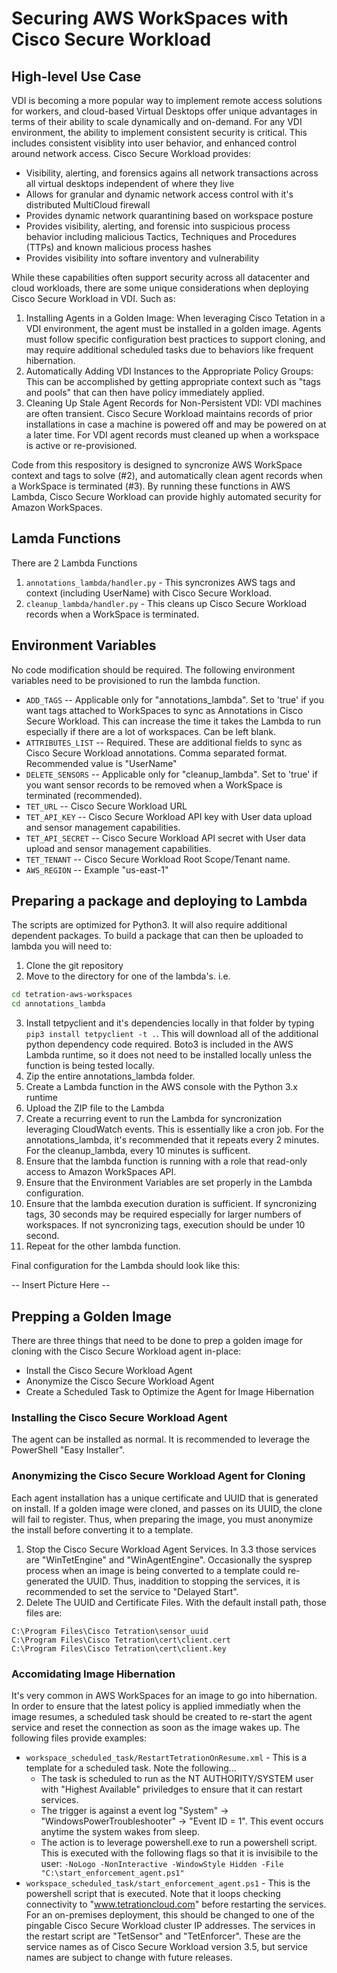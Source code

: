 # Securing AWS WorkSpaces with Cisco Secure Workload

## High-level Use Case
VDI is becoming a more popular way to implement remote access solutions for workers, and cloud-based Virtual Desktops offer unique advantages in terms of their ability to scale dynamically and on-demand.  For any VDI environment, the ability to implement consistent security is critical.  This includes consistent visiblity into user behavior, and enhanced control around network access.  Cisco Secure Workload provides:
* Visibility, alerting, and forensics agains all network transactions across all virtual desktops independent of where they live
* Allows for granular and dynamic network access control with it's distributed MultiCloud firewall
* Provides dynamic network quarantining based on workspace posture
* Provides visibility, alerting, and forensic into suspicious process behavior including malicious Tactics, Techniques and Procedures (TTPs) and known malicious process hashes
* Provides visibility into softare inventory and vulnerability

While these capabilities often support security across all datacenter and cloud workloads, there are some unique considerations when deploying Cisco Secure Workload in VDI.  Such as:
1.	Installing Agents in a Golden Image: When leveraging Cisco Tetation in a VDI environment, the agent must be installed in a golden image.  Agents must follow specific configuration best practices to support cloning, and may require additional scheduled tasks due to behaviors like frequent hibernation.
2.	Automatically Adding VDI Instances to the Appropriate Policy Groups: This can be accomplished by getting appropriate context such as "tags and pools" that can then have policy immediately applied.
3.	Cleaning Up Stale Agent Records for Non-Persistent VDI: VDI machines are often transient.  Cisco Secure Workload maintains records of prior installations in case a machine is powered off and may be powered on at a later time.  For VDI agent records must cleaned up when a workspace is active or re-provisioned.

Code from this respository is designed to syncronize AWS WorkSpace context and tags to solve (#2), and automatically clean agent records when a WorkSpace is terminated (#3).  By running these functions in AWS Lambda, Cisco Secure Workload can provide highly automated security for Amazon WorkSpaces.


## Lamda Functions
There are 2 Lambda Functions
1. `annotations_lambda/handler.py` - This syncronizes AWS tags and context (including UserName) with Cisco Secure Workload.
2. `cleanup_lambda/handler.py` - This cleans up Cisco Secure Workload records when a WorkSpace is terminated.


## Environment Variables
No code modification should be required.  The following environment variables need to be provisioned to run the lambda function.

* `ADD_TAGS` -- Applicable only for "annotations_lambda".  Set to 'true' if you want tags attached to WorkSpaces to sync as Annotations in Cisco Secure Workload.  This can increase the time it takes the Lambda to run especially if there are a lot of workspaces.  Can be left blank.
* `ATTRIBUTES_LIST` -- Required.  These are additional fields to sync as Cisco Secure Workload annotations.  Comma separated format.  Recommended value is "UserName"
* `DELETE_SENSORS` -- Applicable only for "cleanup_lambda".  Set to 'true' if you want sensor records to be removed when a WorkSpace is terminated (recommended).
* `TET_URL` -- Cisco Secure Workload URL
* `TET_API_KEY` -- Cisco Secure Workload API key with User data upload and sensor management capabilities.
* `TET_API_SECRET` -- Cisco Secure Workload API secret with User data upload and sensor management capabilities.
* `TET_TENANT` -- Cisco Secure Workload Root Scope/Tenant name.
* `AWS_REGION` -- Example "us-east-1"


## Preparing a package and deploying to Lambda
The scripts are optimized for Python3.  It will also require additional dependent packages.  To build a package that can then be uploaded to lambda you will need to:
1. Clone the git repository
2. Move to the directory for one of the lambda's.  i.e.
```bash
cd tetration-aws-workspaces
cd annotations_lambda
```
3. Install tetpyclient and it's dependencies locally in that folder by typing `pip3 install tetpyclient -t .`.  This will download all of the additional python dependency code required.  Boto3 is included in the AWS Lambda runtime, so it does not need to be installed locally unless the function is being tested locally.
4. Zip the entire annotations_lambda folder.
5. Create a Lambda function in the AWS console with the Python 3.x runtime
6. Upload the ZIP file to the Lambda
7. Create a recurring event to run the Lambda for syncronization leveraging CloudWatch events.  This is essentially like a cron job.  For the annotations_lambda, it's recommended that it repeats every 2 minutes.  For the cleanup_lambda, every 10 minutes is sufficent.
8. Ensure that the lambda function is running with a role that read-only access to Amazon WorkSpaces API.
9. Ensure that the Environment Variables are set properly in the Lambda configuration.
10. Ensure that the lambda execution duration is sufficient.  If syncronizing tags, 30 seconds may be required especially for larger numbers of workspaces.  If not syncronizing tags, execution should be under 10 second.
11. Repeat for the other lambda function.

Final configuration for the Lambda should look like this:

-- Insert Picture Here -- 

## Prepping a Golden Image
There are three things that need to be done to prep a golden image for cloning with the Cisco Secure Workload agent in-place:
* Install the Cisco Secure Workload Agent
* Anonymize the Cisco Secure Workload Agent
* Create a Scheduled Task to Optimize the Agent for Image Hibernation

### Installing the Cisco Secure Workload Agent
The agent can be installed as normal.  It is recommended to leverage the PowerShell "Easy Installer".

### Anonymizing the Cisco Secure Workload Agent for Cloning
Each agent installation has a unique certificate and UUID that is generated on install.  If a golden image were cloned, and passes on its UUID, the clone will fail to register.  Thus, when preparing the image, you must anonymize the install before converting it to a template.
1. Stop the Cisco Secure Workload Agent Services.  In 3.3 those services are "WinTetEngine" and "WinAgentEngine". Occasionally the sysprep process when an image is being converted to a template could re-generated the UUID.  Thus, inaddition to stopping the services, it is recommended to set the service to "Delayed Start".
2. Delete The UUID and Certificate Files.  With the default install path, those files are:
```
C:\Program Files\Cisco Tetration\sensor_uuid
C:\Program Files\Cisco Tetration\cert\client.cert
C:\Program Files\Cisco Tetration\cert\client.key
```
### Accomidating Image Hibernation
It's very common in AWS WorkSpaces for an image to go into hibernation.  In order to ensure that the latest policy is applied immediatly when the image resumes, a scheduled task should be created to re-start the agent service and reset the connection as soon as the image wakes up.  The following files provide examples:

* `workspace_scheduled_task/RestartTetrationOnResume.xml` - This is a template for a scheduled task.  Note the following...
    * The task is scheduled to run as the NT AUTHORITY/SYSTEM user with "Highest Available" priviledges to ensure that it can restart services.
    * The trigger is against a event log "System" -> "WindowsPowerTroubleshooter" -> "Event ID = 1".  This event occurs anytime the system wakes from sleep.
    * The action is to leverage powershell.exe to run a powershell script.  This is executed with the following flags so that it is invisibile to the user: `-NoLogo -NonInteractive -WindowStyle Hidden -File "C:\start_enforcement_agent.ps1"`
* `workspace_scheduled_task/start_enforcement_agent.ps1` - This is the powershell script that is executed.  Note that it loops checking connectivity to "www.tetrationcloud.com" before restarting the services.  For an on-premises deployment, this should be changed to one of the pingable Cisco Secure Workload cluster IP addresses.  The services in the restart script are "TetSensor" and "TetEnforcer".  These are the service names as of Cisco Secure Workload version 3.5, but service names are subject to change with future releases.